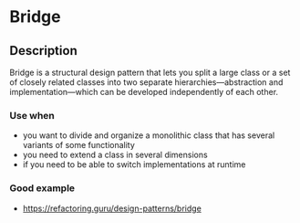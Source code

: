 # Bridge

## Description

Bridge is a structural design pattern that lets you split a large class or a set of closely related classes into 
two separate hierarchies—abstraction and implementation—which can be developed independently of each other.

### Use when

* you want to divide and organize a monolithic class that has several variants of some functionality
* you need to extend a class in several dimensions
* if you need to be able to switch implementations at runtime

### Good example 

* https://refactoring.guru/design-patterns/bridge